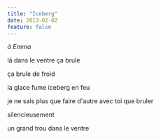 ```yaml
---
title: "Iceberg"
date: 2013-02-02
feature: false
---
```


*à Emma*

là dans le ventre
ça brule

ça brule de froid

la glace fume
iceberg en feu

je ne sais plus que faire d'autre avec toi
que bruler

silencieusement

un grand trou
dans le ventre
